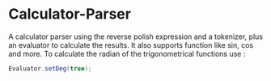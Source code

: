 # Calculator-Parser
A calculator parser using the reverse polish expression and a tokenizer, plus an evaluator to calculate the results.
It also supports function like sin, cos and more.
To calculate the radian of the trigonometrical functions use :
```java
Evaluator.setDeg(true);
```
